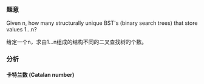 ### 题意

Given n, how many structurally unique BST's (binary search trees) that store values 1...n?

给定一个n，求由1...n组成的结构不同的二叉查找树的个数。

### 分析

#### 卡特兰数 (Catalan number)

